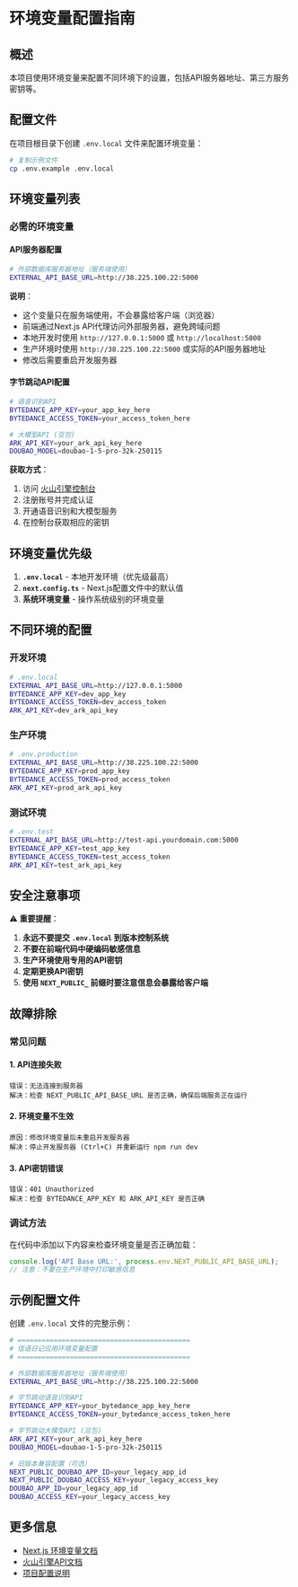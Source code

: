 # 环境变量配置指南

## 概述

本项目使用环境变量来配置不同环境下的设置，包括API服务器地址、第三方服务密钥等。

## 配置文件

在项目根目录下创建 `.env.local` 文件来配置环境变量：

```bash
# 复制示例文件
cp .env.example .env.local
```

## 环境变量列表

### 必需的环境变量

#### API服务器配置

```bash
# 外部数据库服务器地址（服务端使用）
EXTERNAL_API_BASE_URL=http://38.225.100.22:5000
```

**说明**：
- 这个变量只在服务端使用，不会暴露给客户端（浏览器）
- 前端通过Next.js API代理访问外部服务器，避免跨域问题
- 本地开发时使用 `http://127.0.0.1:5000` 或 `http://localhost:5000`
- 生产环境时使用 `http://38.225.100.22:5000` 或实际的API服务器地址
- 修改后需要重启开发服务器

#### 字节跳动API配置

```bash
# 语音识别API
BYTEDANCE_APP_KEY=your_app_key_here
BYTEDANCE_ACCESS_TOKEN=your_access_token_here

# 大模型API (豆包)
ARK_API_KEY=your_ark_api_key_here
DOUBAO_MODEL=doubao-1-5-pro-32k-250115
```

**获取方式**：
1. 访问 [火山引擎控制台](https://console.volcengine.com/)
2. 注册账号并完成认证
3. 开通语音识别和大模型服务
4. 在控制台获取相应的密钥

## 环境变量优先级

1. **`.env.local`** - 本地开发环境（优先级最高）
2. **`next.config.ts`** - Next.js配置文件中的默认值
3. **系统环境变量** - 操作系统级别的环境变量

## 不同环境的配置

### 开发环境

```bash
# .env.local
EXTERNAL_API_BASE_URL=http://127.0.0.1:5000
BYTEDANCE_APP_KEY=dev_app_key
BYTEDANCE_ACCESS_TOKEN=dev_access_token
ARK_API_KEY=dev_ark_api_key
```

### 生产环境

```bash
# .env.production
EXTERNAL_API_BASE_URL=http://38.225.100.22:5000
BYTEDANCE_APP_KEY=prod_app_key
BYTEDANCE_ACCESS_TOKEN=prod_access_token
ARK_API_KEY=prod_ark_api_key
```

### 测试环境

```bash
# .env.test
EXTERNAL_API_BASE_URL=http://test-api.yourdomain.com:5000
BYTEDANCE_APP_KEY=test_app_key
BYTEDANCE_ACCESS_TOKEN=test_access_token
ARK_API_KEY=test_ark_api_key
```

## 安全注意事项

⚠️ **重要提醒**：

1. **永远不要提交 `.env.local` 到版本控制系统**
2. **不要在前端代码中硬编码敏感信息**
3. **生产环境使用专用的API密钥**
4. **定期更换API密钥**
5. **使用 `NEXT_PUBLIC_` 前缀时要注意信息会暴露给客户端**

## 故障排除

### 常见问题

#### 1. API连接失败
```
错误：无法连接到服务器
解决：检查 NEXT_PUBLIC_API_BASE_URL 是否正确，确保后端服务正在运行
```

#### 2. 环境变量不生效
```
原因：修改环境变量后未重启开发服务器
解决：停止开发服务器 (Ctrl+C) 并重新运行 npm run dev
```

#### 3. API密钥错误
```
错误：401 Unauthorized
解决：检查 BYTEDANCE_APP_KEY 和 ARK_API_KEY 是否正确
```

### 调试方法

在代码中添加以下内容来检查环境变量是否正确加载：

```javascript
console.log('API Base URL:', process.env.NEXT_PUBLIC_API_BASE_URL);
// 注意：不要在生产环境中打印敏感信息
```

## 示例配置文件

创建 `.env.local` 文件的完整示例：

```bash
# ===========================================
# 信语日记应用环境变量配置
# ===========================================

# 外部数据库服务器地址（服务端使用）
EXTERNAL_API_BASE_URL=http://38.225.100.22:5000

# 字节跳动语音识别API
BYTEDANCE_APP_KEY=your_bytedance_app_key_here
BYTEDANCE_ACCESS_TOKEN=your_bytedance_access_token_here

# 字节跳动大模型API (豆包)
ARK_API_KEY=your_ark_api_key_here
DOUBAO_MODEL=doubao-1-5-pro-32k-250115

# 旧版本兼容配置（可选）
NEXT_PUBLIC_DOUBAO_APP_ID=your_legacy_app_id
NEXT_PUBLIC_DOUBAO_ACCESS_KEY=your_legacy_access_key
DOUBAO_APP_ID=your_legacy_app_id
DOUBAO_ACCESS_KEY=your_legacy_access_key
```

## 更多信息

- [Next.js 环境变量文档](https://nextjs.org/docs/basic-features/environment-variables)
- [火山引擎API文档](https://www.volcengine.com/docs/)
- [项目配置说明](../README.md) 